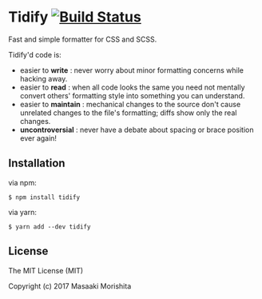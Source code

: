 # Tidify [![Build Status](https://travis-ci.org/morishitter/tidify.svg)](https://travis-ci.org/morishitter/tidify)

Fast and simple formatter for CSS and SCSS.

Tidify'd code is:

- easier to **write** : never worry about minor formatting concerns while hacking away.
- easier to **read** : when all code looks the same you need not mentally convert others' formatting style into something you can understand.
- easier to **maintain** : mechanical changes to the source don't cause unrelated changes to the file's formatting; diffs show only the real changes.
- **uncontroversial** : never have a debate about spacing or brace position ever again!

## Installation

via npm:

```
$ npm install tidify
```

via yarn:

```
$ yarn add --dev tidify
```

## License

The MIT License (MIT)

Copyright (c) 2017 Masaaki Morishita
